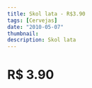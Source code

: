 ```yaml
---
title: Skol lata - R$3.90
tags: [Cervejas]
date: "2010-05-07"
thumbnail: 
description: Skol lata
---
```


# R$ 3.90